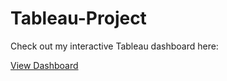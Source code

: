 # Tableau-Project

Check out my interactive Tableau dashboard here:

[View Dashboard](https://public.tableau.com/views/superstoresales_17423492404150/Dashboard1?:language=en-US&:sid=&:redirect=auth&:display_count=n&:origin=viz_share_link)
